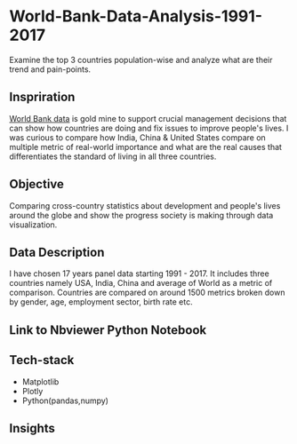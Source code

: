 # World-Bank-Data-Analysis-1991-2017
Examine the top 3 countries population-wise and analyze what are their trend and pain-points.

## Inspriration

[World Bank data](https://data.worldbank.org/country) is gold mine to support crucial management decisions that can show how countries are doing and fix issues to improve people's lives. I was curious to compare how India, China & United States compare on multiple metric of real-world importance and what are the real causes that differentiates the standard of living in all three countries.

## Objective
Comparing cross-country statistics about development and people's lives around the globe and show the progress society is making through data visualization.

## Data Description
I have chosen 17 years panel data starting 1991 - 2017. It includes three countries namely USA, India, China and average of World as a metric of comparison. Countries are compared on around 1500 metrics broken down by gender, age, employment sector, birth rate etc.

## Link to Nbviewer Python Notebook 

## Tech-stack

* Matplotlib
* Plotly
* Python(pandas,numpy)

## Insights


